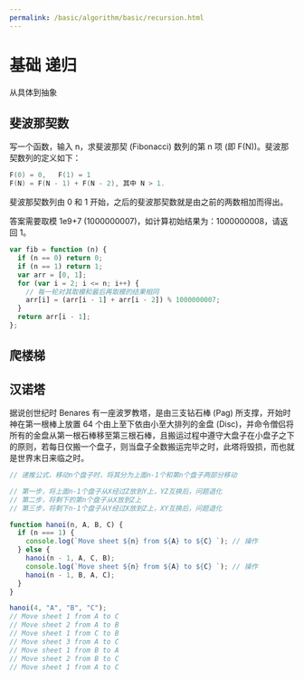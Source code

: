 ```yaml
---
permalink: /basic/algorithm/basic/recursion.html
---
```


# 基础 递归

从具体到抽象

## 斐波那契数

写一个函数，输入 n，求斐波那契 (Fibonacci) 数列的第 n 项 (即 F(N))。斐波那契数列的定义如下：

```c
F(0) = 0,   F(1) = 1
F(N) = F(N - 1) + F(N - 2), 其中 N > 1.
```

斐波那契数列由 0 和 1 开始，之后的斐波那契数就是由之前的两数相加而得出。

答案需要取模 1e9+7 (1000000007)，如计算初始结果为：1000000008，请返回 1。

```js
var fib = function (n) {
  if (n == 0) return 0;
  if (n == 1) return 1;
  var arr = [0, 1];
  for (var i = 2; i <= n; i++) {
    // 每一轮对其取模和最后再取模的结果相同
    arr[i] = (arr[i - 1] + arr[i - 2]) % 1000000007;
  }
  return arr[i - 1];
};
```

## 爬楼梯

## 汉诺塔

据说创世纪时 Benares 有一座波罗教塔，是由三支钻石棒 (Pag) 所支撑，开始时神在第一根棒上放置 64
个由上至下依由小至大排列的金盘 (Disc)，并命令僧侣将所有的金盘从第一根石棒移至第三根石棒，且搬运过程中遵守大盘子在小盘子之下的原则，若每日仅搬一个盘子，则当盘子全数搬运完毕之时，此塔将毁损，而也就是世界末日来临之时。

```js
// 递推公式，移动n个盘子时，将其分为上面n-1个和第n个盘子两部分移动

// 第一步，将上面n-1个盘子从X经过Z放到Y上，YZ互换后，问题退化
// 第二步，将剩下的第n个盘子从X放到Z上
// 第三步，将剩下n-1个盘子从Y经过X放到Z上，XY互换后，问题退化

function hanoi(n, A, B, C) {
  if (n === 1) {
    console.log(`Move sheet ${n} from ${A} to ${C} `); // 操作
  } else {
    hanoi(n - 1, A, C, B);
    console.log(`Move sheet ${n} from ${A} to ${C} `); // 操作
    hanoi(n - 1, B, A, C);
  }
}
```

```js
hanoi(4, "A", "B", "C");
// Move sheet 1 from A to C
// Move sheet 2 from A to B
// Move sheet 1 from C to B
// Move sheet 3 from A to C
// Move sheet 1 from B to A
// Move sheet 2 from B to C
// Move sheet 1 from A to C
```

